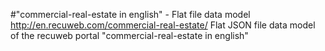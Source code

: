 #"commercial-real-estate‎ in english" - Flat file data model
http://en.recuweb.com/commercial-real-estate‎/
Flat JSON file data model of the recuweb portal "commercial-real-estate‎ in english"
